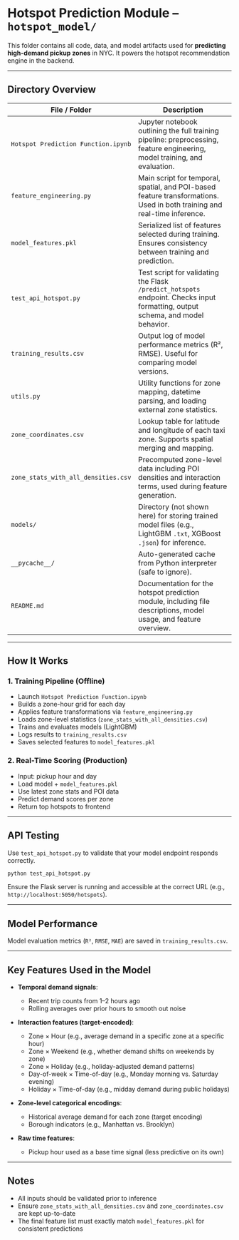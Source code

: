 # Hotspot Prediction Module – `hotspot_model/`

This folder contains all code, data, and model artifacts used for **predicting high-demand pickup zones** in NYC. It powers the hotspot recommendation engine in the backend.

---

## Directory Overview

| File / Folder                         | Description                                                                                      |
|--------------------------------------|--------------------------------------------------------------------------------------------------|
| `Hotspot Prediction Function.ipynb`  | Jupyter notebook outlining the full training pipeline: preprocessing, feature engineering, model training, and evaluation. |
| `feature_engineering.py`             | Main script for temporal, spatial, and POI-based feature transformations. Used in both training and real-time inference. |
| `model_features.pkl`                 | Serialized list of features selected during training. Ensures consistency between training and prediction. |
| `test_api_hotspot.py`                | Test script for validating the Flask `/predict_hotspots` endpoint. Checks input formatting, output schema, and model behavior. |
| `training_results.csv`               | Output log of model performance metrics (R², RMSE). Useful for comparing model versions. |
| `utils.py`                           | Utility functions for zone mapping, datetime parsing, and loading external zone statistics. |
| `zone_coordinates.csv`               | Lookup table for latitude and longitude of each taxi zone. Supports spatial merging and mapping. |
| `zone_stats_with_all_densities.csv`  | Precomputed zone-level data including POI densities and interaction terms, used during feature generation. |
| `models/`                            | Directory (not shown here) for storing trained model files (e.g., LightGBM `.txt`, XGBoost `.json`) for inference. |
| `__pycache__/`                       | Auto-generated cache from Python interpreter (safe to ignore). |
| `README.md`                       | Documentation for the hotspot prediction module, including file descriptions, model usage, and feature overview.  |

---

## How It Works

### 1. Training Pipeline (Offline)

- Launch `Hotspot Prediction Function.ipynb`
- Builds a zone-hour grid for each day
- Applies feature transformations via `feature_engineering.py`
- Loads zone-level statistics (`zone_stats_with_all_densities.csv`)
- Trains and evaluates models (LightGBM)
- Logs results to `training_results.csv`
- Saves selected features to `model_features.pkl`

### 2. Real-Time Scoring (Production)

- Input: pickup hour and day
- Load model + `model_features.pkl`
- Use latest zone stats and POI data
- Predict demand scores per zone
- Return top hotspots to frontend

---

## API Testing

Use `test_api_hotspot.py` to validate that your model endpoint responds correctly.

```bash
python test_api_hotspot.py
```
Ensure the Flask server is running and accessible at the correct URL (e.g., `http://localhost:5050/hotspots`).

---

## Model Performance

Model evaluation metrics (`R²`, `RMSE`, `MAE`) are saved in `training_results.csv`.  

---

## Key Features Used in the Model

- **Temporal demand signals**:
  - Recent trip counts from 1–2 hours ago
  - Rolling averages over prior hours to smooth out noise

- **Interaction features (target-encoded)**:
  - Zone × Hour (e.g., average demand in a specific zone at a specific hour)
  - Zone × Weekend (e.g., whether demand shifts on weekends by zone)
  - Zone × Holiday (e.g., holiday-adjusted demand patterns)
  - Day-of-week × Time-of-day (e.g., Monday morning vs. Saturday evening)
  - Holiday × Time-of-day (e.g., midday demand during public holidays)

- **Zone-level categorical encodings**:
  - Historical average demand for each zone (target encoding)
  - Borough indicators (e.g., Manhattan vs. Brooklyn)

- **Raw time features**:
  - Pickup hour used as a base time signal (less predictive on its own)

---

## Notes

- All inputs should be validated prior to inference
- Ensure `zone_stats_with_all_densities.csv` and `zone_coordinates.csv` are kept up-to-date
- The final feature list must exactly match `model_features.pkl` for consistent predictions

